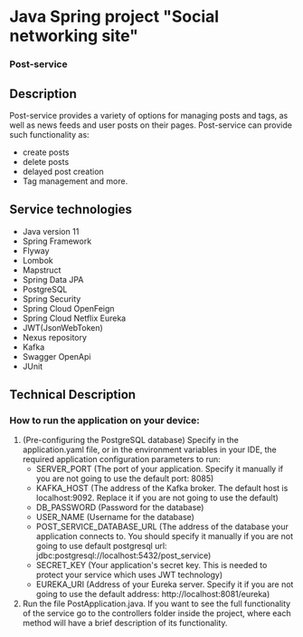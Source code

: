 # Java Spring project "Social networking site"
### Post-service

## Description
Post-service provides a variety of options for managing posts and tags, as well as news feeds and user posts on their pages. Post-service can provide such functionality as: 
- create posts
- delete posts
- delayed post creation
- Tag management and more.
## Service technologies
- Java version 11
- Spring Framework
- Flyway
- Lombok
- Mapstruct
- Spring Data JPA
- PostgreSQL
- Spring Security
- Spring Cloud OpenFeign
- Spring Cloud Netflix Eureka
- JWT(JsonWebToken)
- Nexus repository
- Kafka
- Swagger OpenApi
- JUnit
## Technical Description
### How to run the application on your device:
1. (Pre-configuring the PostgreSQL database) Specify in the application.yaml file, or in the environment variables in your IDE, the required application configuration parameters to run:
    - SERVER_PORT (The port of your application. Specify it manually if you are not going to use the default port: 8085)
    - KAFKA_HOST (The address of the Kafka broker. The default host is localhost:9092. Replace it if you are not going to use the default)
    - DB_PASSWORD (Password for the database)
    - USER_NAME (Username for the database)
    - POST_SERVICE_DATABASE_URL (The address of the database your application connects to. You should specify it manually if you are not going to use default postgresql url: jdbc:postgresql://localhost:5432/post_service)
    - SECRET_KEY (Your application's secret key. This is needed to protect your service which uses JWT technology)
    - EUREKA_URI (Address of your Eureka server. Specify it if you are not going to use the default address: http://localhost:8081/eureka)
2. Run the file PostApplication.java.
If you want to see the full functionality of the service go to the controllers folder inside the project, where each method will have a brief description of its functionality.
